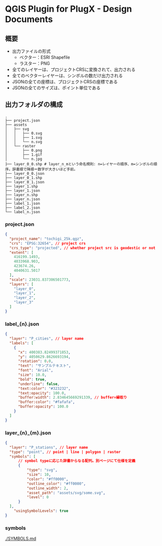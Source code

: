 # QGIS Plugin for PlugX - Design Documents

## 概要

- 出力ファイルの形式
  - ベクター：ESRI Shapefile
  - ラスター：PNG
- 全てのレイヤーは、プロジェクトCRSに変換されて、出力される
- 全てのベクターレイヤーは、シンボルの数だけ出力される
- JSONの全ての座標は、プロジェクトCRSの座標である
- JSONの全てのサイズは、ポイント単位である

## 出力フォルダの構成

```planetext
.
├── project.json
├── assets
│   ├── svg
│   │   ├── 0.svg
│   │   ├── 1.svg
│   │   └── n.svg
│   └── raster
│       ├── 0.png
│       ├── 1.gif
│       └── n.jpg
├── layer_0_0.shp # layer_n_mという命名規則: n=レイヤーの順序、m=シンボルの順序。辞書順で降順＝数字が大きいほど手前。
├── layer_0_0.json
├── layer_0_1.shp
├── layer_0_1.json
├── layer_1.shp
├── layer_1.json
├── layer_n.shp
├── layer_n.json
├── label_1.json
├── label_2.json
└── label_n.json
```

### project.json

```json
{
  "project_name": "tochigi_25k.qgz",
  "crs": "EPSG:32654", // project crs
  "crs_type": "projected", // whether project src is geodestic or not
  "extent": [
    416199.1493,
    4033968.903,
    423674.26,
    4040631.5017
  ],
  "scale": 23031.837306501773,
  "layers": [
    "layer_0",
    "layer_1",
    "layer_2",
    "layer_3"
  ]
}
```

### label_{n}.json

```json
{
  "layer": "P_cities", // layer name
  "labels": [
    {
      "x": 400383.82499371853,
      "y": 4050629.8626693194,
      "rotation": 0.0,
      "text": "サンプルテキスト",
      "font": "Arial",
      "size": 10.0,
      "bold": true,
      "underline": false,
      "text:color": "#323232",
      "text:opacity": 100.0,
      "buffer:width": 2.834645669291339, // buffer=縁取り
      "buffer:color": "#fafafa",
      "buffer:opacity": 100.0
    }
  ]
}
```

### layer_{n}_{m}.json

```json
{
  "layer": "P_stations", // layer name
  "type": "point", // point | line | polygon | raster
  "symbols": [
      // symbol typeに応じた辞書からなる配列。別ページにて仕様を定義
      {
          "type": "svg",
          "size": 10,
          "color": "#ff0000",
          "outline_color": "#ff0000",
          "outline_width": 2,
          "asset_path": "assets/svg/some.svg",
          "level": 0
      }
  ],
	"usingSymbolLevels": true
}
```

### symbols

[./SYMBOLS.md](./SYMBOLS.md)